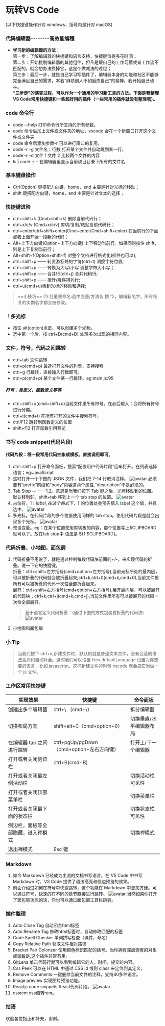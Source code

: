 # 玩转VS Code
(以下快捷键操作针对 windows，括号内是针对 macOS)
### 代码编辑器--------高效能编程

- **学习新的编辑器的方法：**<br>
  第一步：了解编辑器的快捷键和语言支持，快捷键值得多花时间；<br>
  第二步：开始挑剔编辑器的其他组件，但凡是跟自己的工作习惯或者工作流不匹配的，就会想办法换掉它，这是个做减法的过程；<br>
  第三步：最后一步，就是自己学习写插件了，编辑器本身的功能和社区不能够完全满足自己的需求，本着“麻烦别人不如磨炼自己”的精神，我开始自己动手。<br>**“三步走”的演变过程，可以作为一个通用的学习新工具的方法。下面是我整理VS Code常用快捷键和一些超好用的插件（一些常用的插件就没有整理哦）。**

### code 命令行

- code --help 打印命令行所支持的所有参数。
- code 命令后加上文件或文件夹的地址，vscode 会在一个新窗口打开这个文件或文件夹
- code 命令后添加参数-r 可以进行窗口的复用。
- code -r -g 文件名：行数 打开某个文件并自动跳到某一行。
- code -r -d 文件 1 文件 2 比较两个文件的内容
- ls | code -r - 在编辑器里显示当前项目目录下所有的文件名

### 基本键盘操作

- Ctrl(Option) 键搭配方向键，home，end 主要是针对光标的移动；
- shift 键搭配方向键，home，end 主要是针对文本的选择；

### 快捷键进阶

- ctrl+shift+k (Cmd+shift+k) 删除当前代码行；
- ctrl+x/c/v (Cmd+x/c/v) 剪切/复制/粘贴当前代码行；
- ctrl+enter/ctrl+shift+enter(Cmd+enter/Cmd+shift+enter) 在当前行的下面或者上面开始一段新的代码；
- Alt+上下方向键(Option+上下方向键) 上下移动当前行。如果同时按住 shift，则是上下复制当前行；
- Alt+shift+f(Option+shift+f) 对整个文档进行格式化(插件也可以);
- ctrl+shift+p —— 转置游标处的字符(ctrl+t) 调换字符位置;
- ctrl+shift+p —— 转换为大写/小写 调整字符大小写；
- ctrl+shift+p —— 合并行(ctrl+j) 合并代码行;
- ctrl+shift+p —— 按升/降序排列行;
- ctrl+u(cmd+u)撤销光标的移动和选择;

> ==小技巧==
> (1).批量重命名:选中变量/方法名,按 f2，编辑新名字。所有相关的实例名字都会被修改。

### ！多光标

- 按住 alt(option)点击，可以创建多个光标。
- 选中第一个后，按 ctrl+D(cmd+D) 处理多次出现的相同内容。

### 文件，符号，代码之间跳转

- ctrl+tab 文件跳转
- ctrl+p(cmd+p) 最近打开文件的列表，支持搜索
- ctrl+g 行跳转，直接输入行数即可。
- ctrl+p(cmd+p) 某个文件某一行跳转。eg:main.js:99

##### 符号：类定义，函数定义等等

- ctrl+shift+o(cmd+shift+o)当前文件里所有符号。在@后输入：会将所有符号进行分类。
- ctrl+t(cmd+t) 在所有打开的文件中搜索符号。
- ctrl/F12 跳转到函数定义的位置
- shift+f12 打开函数引用预览

### 书写 code snippet(代码片段)

#### 代码片段：将一段常用代码抽象成模板。直接调用即可。

1. ctrl+shift+p 打开命令面板，搜索“配置用户代码片段”回车打开。在列表选择语言；eg:JavaScript
2. 这时打开一个下图的 JSON 文件，我们把 7-14 行取消注释。
   ![avatar](./image/vsCodeImg/codeSnippet-1.gif)
   必须要有“prefix”前缀和“body”内容这两个属性.“description”不是必须的。
3. Tab Stop -------$1,$2。意思是当我们按下 Tab 键之后，光标移动到的位置。默认移到\$1。shift+tab 移到上一个 tab stop 的位置。
   ![avatar](./image/vsCodeImg/codeSnippet-2.gif)
4. 占位符。${1:label},在这个格式下，$1 的位置处会预先填入 label 这个值，并且选中。
   ![avatar](./image/vsCodeImg/codeSnippet-3.gif)
5. 多光标。在代码片段的多个位置使用同样的 tab stop。使用代码片段是就会出现多个光标。
   ![avatar](./image/vsCodeImg/codeSnippet-4.gif)
6. 预设变量。eg：在某个位置使用剪切板的内容，那个位置写上$CLIPBOARD就可以了。放在tab stop中 语法是 ${1:\$CLIPBOARD}。

### 代码折叠，小地图，面包屑

1. 代码折叠不用说了，就是通过控制每段代码块前面的+/-，来实现代码的折叠。说一下它的快捷键。<br>折叠：ctrl+shift+左方括号(cmd+option+左方括号),当前光标所处的最内层，可以被折叠的代码就会被折叠起来;ctrl+k,ctrl+0(cmd+k,cmd+0),当前文件里所有可以被折叠的代码一次性全部折叠起来。<br>展开：ctrl+shift+右方括号(cmd+option+右方括号),展开最内层，可以被展开的代码块；ctrl+k,ctrl+j(cmd+k,cmd+j),当前文件里所有可以被展开的代码一次性全部展开。
   > 基于语言定义代码折叠：(通过下图的方式包裹要折叠的代码块)
   > ![avatar](./image/vsCodeImg/codeFolding.png)
2. 小地图和面包屑

### 小 Tip

> 当我们按下 ctrl+n,新建文件时，默认的就是普通文本文件，没有合适的语法高亮和自动补全。这时我们可以设置 files.defaultLanguage 设置为你想要的语言，比如 javascript。这样新建文件的时候 vscode 就会把它当做一个 js 文件。

### 工作区常用快捷键

| 实现效果                           | 快捷键                                    | 命令面板                |
| ---------------------------------- | ----------------------------------------- | ----------------------- |
| 创建出多个编辑器                   | ctrl+\ （cmd+\）                          | 拆分编辑器              |
| 切换布局方向                       | shift+alt+0（cmd+option+0）               | 切换垂直/水平编辑器布局 |
| 在编辑器 tab 之间进行跳转          | ctrl+pgUp/pgDown（cmd+option+左右方向键） | 打开上/下一个编辑器     |
| 打开或者关闭侧边栏                 | ctrl+B(cmd+B)                             |                         |
| 打开或者关闭最左侧活动栏           |                                           | 切换活动栏可见性        |
| 打开或者关闭顶部菜单栏             |                                           | 切换菜单栏              |
| 打开或者关闭最下面的状态栏         |                                           | 切换状态栏可见性        |
| 侧边栏，面板等全部隐藏，进入禅模式 |                                           | 切换禅模式              |
| 退出禅模式                         | Esc 键                                    |                         |


### Markdown

1. 如今 Markdown 已经成为主流的文档书写语言。在 VS Code 中书写 Markdown 时，VS Code 提供了语法高亮和侧边预览的效果。
2. 前面介绍过如何在符号中快速跳转，这个功能在 Markdown 中更加方便。可以通过符号，快速的在不同的章节直接进行跳转。
   ![avatar](./image/vsCodeImg/markdownSkip.gif)
   当然如果你打开了面包屑功能的话，你也可以通过面包屑工具栏跳转。
### 插件整理
1. Auto Close Tag 自动闭合html标签
2. Auto Rename Tag 修改html标签时，自动修改匹配的标签
3. Code Spell Checker 单词拼写检查（课件，命名）
4. Copy Relative Path  获取文件相对路径
5. Bracket Pair Colorizer 使用颜色标识匹配的括号。当你拥有深层嵌套的对象或函数是,这个插件非常有用。
6. GitLens 单击代码行就可以看到编辑它的人，时间，提交的内容。
7. Css Peek 可以在 HTML 中通过 CSS id 或则 class 来定位到其定义。
8. Remove Comments 一键删除当前文件的注释，支持40多种语言。
9. Image preview 实现图片预览功能。
10. Reactjs code snippets  React代码片段。
 ![avatar](./image/vsCodeImg/reactjsCodeSnippets.png)
11. cssrem css值转rem。
### 结语
欢迎各位指正和补充，谢谢。